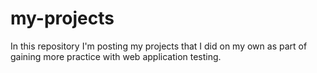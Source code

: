 # my-projects
In this repository I'm posting my projects that I did on my own as part of gaining more practice with web application testing.
